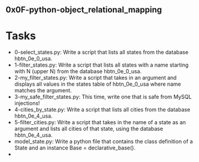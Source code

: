 ## 0x0F-python-object_relational_mapping

# Tasks
- 0-select_states.py: Write a script that lists all states from the database hbtn_0e_0_usa.
- 1-filter_states.py: Write a script that lists all states with a name starting with N (upper N) from the database hbtn_0e_0_usa.
- 2-my_filter_states.py: Write a script that takes in an argument and displays all values in the states table of hbtn_0e_0_usa where name matches the argument.
- 3-my_safe_filter_states.py: This time, write one that is safe from MySQL injections!
- 4-cities_by_state.py: Write a script that lists all cities from the database hbtn_0e_4_usa.
- 5-filter_cities.py: Write a script that takes in the name of a state as an argument and lists all cities of that state, using the database hbtn_0e_4_usa.
- model_state.py: Write a python file that contains the class definition of a State and an instance Base = declarative_base().
-